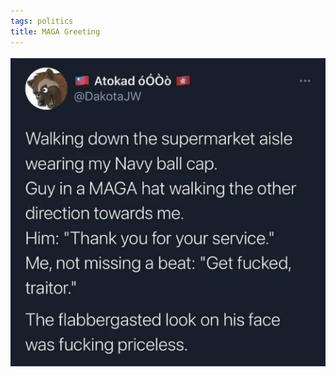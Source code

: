 ```yaml
---
tags: politics
title: MAGA Greeting
---
```


![maga.png](https://raw.githubusercontent.com/muneer78/muneer78.github.io/master/images/maga.png)
